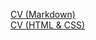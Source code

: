 [CV (Markdown)](https://guchara.github.io/rsschool-cv/cv)  
[CV (HTML & CSS)](https://guchara.github.io/rsschool-cv/)
